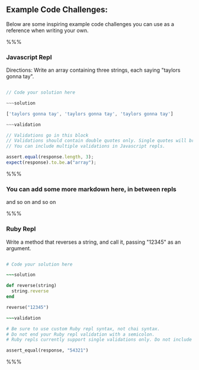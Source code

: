 ## Example Code Challenges:

Below are some inspiring example code challenges you can use as a reference when writing your own.

%%%

### Javascript Repl

Directions: Write an array containing three strings, each saying "taylors gonna tay".

~~~javascript

// Code your solution here

~~~solution

['taylors gonna tay', 'taylors gonna tay', 'taylors gonna tay']

~~~validation

// Validations go in this block
// Validations should contain double quotes only. Single quotes will break the repl.
// You can include multiple validations in Javascript repls.

assert.equal(response.length, 3);
expect(response).to.be.a("array");

~~~

%%%

### You can add some more markdown here, in between repls

and so on and so on

%%%

### Ruby Repl

Write a method that reverses a string, and call it, passing "12345" as an argument.

~~~ruby

# Code your solution here

~~~solution

def reverse(string)
  string.reverse
end

reverse("12345")

~~~validation

# Be sure to use custom Ruby repl syntax, not chai syntax.
# Do not end your Ruby repl validation with a semicolon.
# Ruby repls currently support single validations only. Do not include more than one validation in your Ruby repl.

assert_equal(response, "54321")

~~~

%%%
